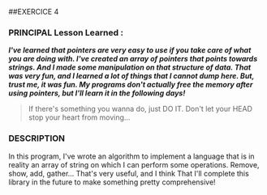 ##EXERCICE 4

### PRINCIPAL Lesson Learned :

***I've learned that pointers are very easy to use if you take care of 
what you are doing with. I've created an array of pointers that points towards 
strings. And I made some manipulation on that structure of data. That was very 
fun, and I learned a lot of things that I cannot dump here. But, trust me, it was fun.
My programs don't actually free the memory after using pointers, but I'll learn it in 
the following days!***

> If there's something you wanna do, just DO IT. Don't let your HEAD stop your heart from moving...

### DESCRIPTION

In this program, I've wrote an algorithm to implement a language that is in reality an array of string
on which I can perform some operations. Remove, show, add, gather...
That's very useful, and I think That I'll complete this library in the future to make something pretty
comprehensive!

